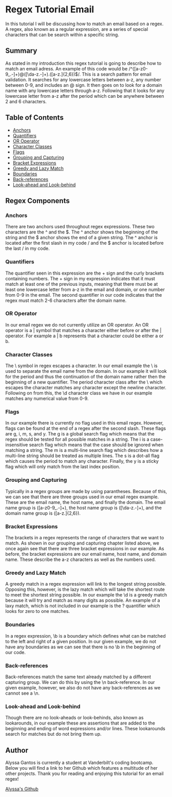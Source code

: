 # Regex Tutorial Email

In this tutorial I will be discussing how to match an email based on a regex. A regex, also known as a regular expression, are a series of special characters that can be search within a specific string.

## Summary

As stated in my introduction this regex tutorial is going to describe how to match an email adress. An example of this code would be /^([a-z0-9_\.-]+)@([\da-z\.-]+)\.([a-z\.]{2,6})$/. This is a search pattern for email validation. It searches for any lowercase letters between a-z, any number between 0-9, and includes an @ sign. It then goes on to look for a domain name with any lowercase letters through a-z. Following that it looks for any lowercase letter from a-z after the period which can be anywhere between 2 and 6 characters.

## Table of Contents

- [Anchors](#anchors)
- [Quantifiers](#quantifiers)
- [OR Operator](#or-operator)
- [Character Classes](#character-classes)
- [Flags](#flags)
- [Grouping and Capturing](#grouping-and-capturing)
- [Bracket Expressions](#bracket-expressions)
- [Greedy and Lazy Match](#greedy-and-lazy-match)
- [Boundaries](#boundaries)
- [Back-references](#back-references)
- [Look-ahead and Look-behind](#look-ahead-and-look-behind)

## Regex Components

### Anchors

There are two anchors used throughout regex expressions. These two characters are the ^ and the $. The ^ anchor shows the beginning of the string and the $ anchor shows the end of a given string. The ^ anchor is located after the first slash in my code / and the $ anchor is located before the last / in my code.

### Quantifiers

The quantifier seen in this expression are the + sign and the curly brackets containing numbers. The + sign in my expression indicates that it must match at least one of the previous inputs, meaning that there must be at least one lowercase letter from a-z in the email and domain, or one number from 0-9 in the email. The second quantifier in our code indicates that the regex must match 2-6 characters after the domain name.

### OR Operator

In our email regex we do not currently utilize an OR operator. An OR operator is a | symbol that matches a character either before or after the | operator. For example a | b represents that a character could be either a or b.

### Character Classes

The \ symbol in regex escapes a character. In our email example the \ is used to separate the email name from the domain. In our example it will look for the period and thus the continuation of the domain name rather then the beginning of a new quantifier. The period character class after the \ which escapes the character matches any character except the newline character. Following on from this, the \d character class we have in our example matches any numerical value from 0-9.

### Flags

In our example there is currently no flag used in this email regex. However, flags can be found at the end of a regex after the second slash. These flags are g, i, m, s, and y. The g is a global search flag which means that the regex should be tested for all possible matches in a string. The i is a case-insensitive search flag which means that the case should be ignored when matching a string. The m is a multi-line search flag which describes how a multi-line string should be treated as multiple lines. The s is a dot-all flag which causes the period to match any character. Finally, the y is a sticky flag which will only match from the last index position.

### Grouping and Capturing

Typically in a regex groups are made by using parantheses. Because of this, we can see that there are three groups used in our email regex example. These are the email name, the host name, and finally the domain. The email name group is ([a-z0-9_\.-]+), the host name group is ([\da-z\.-]+), and the domain name group is ([a-z\.]{2,6}).

### Bracket Expressions

The brackets in a regex represents the range of characters that we want to match. As shown in our grouping and capturing chapter listed above, we once again see that there are three bracket expressions in our example. As before, the bracket expressions are our email name, host name, and domain name. These describe the a-z characters as well as the numbers used.

### Greedy and Lazy Match

A greedy match in a regex expression will link to the longest string possible. Opposing this, however, is the lazy match which will take the shortest route to meet the shortest string possible. In our example the \d is a greedy match because it will try and match as many digits as possible. An example of a laxy match, which is not included in our example is the ? quantifier which looks for zero to one matches.

### Boundaries

In a regex expression, \b is a boundary which defines what can be matched to the left and right of a given position. In our given example, we do not have any boundaries as we can see that there is no \b in the beginning of our code.

### Back-references

Back-references match the same text already matched by a different capturing group. We can do this by using the \n back-reference. In our given example, however, we also do not have any back-references as we cannot see a \n.

### Look-ahead and Look-behind

Though there are no look-aheads or look-behinds, also known as lookarounds, in our example these are assertions that are added to the beginning and ending of word expressions and/or lines. These lookarounds search for matches but do not bring them up.

## Author

Alyssa Gantos is currently a student at Vanderbilt's coding bootcamp. Below you will find a link to her Github which features a multitude of her other projects. Thank you for reading and enjoying this tutorial for an email regex!

[Alyssa's Github](https://github.com/aalissy)
